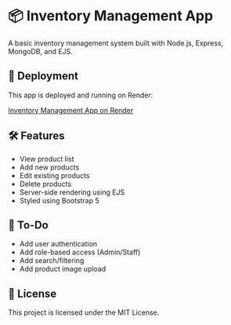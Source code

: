 # 📦 Inventory Management App

A basic inventory management system built with Node.js, Express, MongoDB, and EJS.

## 🚀 Deployment

This app is deployed and running on Render:

[Inventory Management App on Render](https://inventory-x06b.onrender.com)

## 🛠 Features

- View product list
- Add new products
- Edit existing products
- Delete products
- Server-side rendering using EJS
- Styled using Bootstrap 5

## 🚧 To-Do

- Add user authentication
- Add role-based access (Admin/Staff)
- Add search/filtering
- Add product image upload

## 📜 License
This project is licensed under the MIT License.
